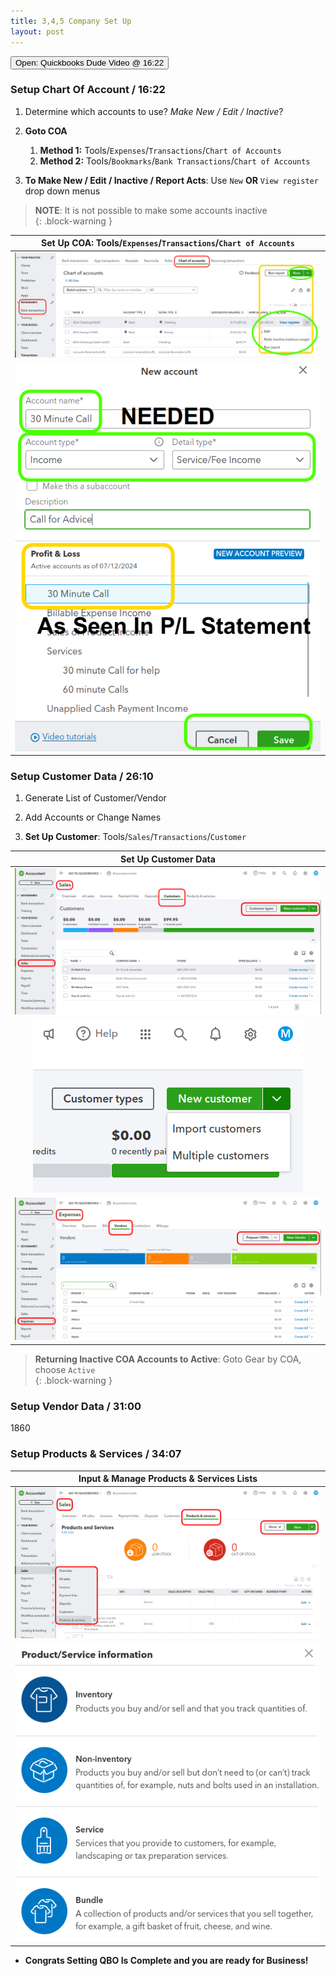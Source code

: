 ```yaml
---
title: 3,4,5 Company Set Up
layout: post
---
```



 <script> 
 function open982()
 {window.open("https://www.youtube.com/watch?v=aoWghI3kvpc&t=982");}
 </script>

<button onclick="open982()">Open: Quickbooks Dude Video @ 16:22</button>


### Setup Chart Of Account / 16:22

1. Determine which accounts to use?  *Make New / Edit / Inactive*?

2. **Goto COA** 
   1. **Method 1:** Tools/`Expenses`/`Transactions`/`Chart of Accounts`   
   2. **Method 2:** Tools/`Bookmarks`/`Bank Transactions`/`Chart of Accounts`   

4. **To Make New / Edit / Inactive / Report Acts**: Use `New` **OR** `View register` drop down menus     

>**NOTE**: It is not possible to make some accounts inactive  
{: .block-warning } 


|**Set Up COA**: Tools/`Expenses`/`Transactions`/`Chart of Accounts`|
|:--:|
|![3.new.coa](/assets/images/3.new.chart.of.accounts.button.png)|
|![4.1.input.customer.data](/assets/images/3.new.coa.png)|



### Setup Customer Data / 26:10


1. Generate List of Customer/Vendor
   
2. Add Accounts or Change Names 

3. **Set Up Customer**: Tools/`Sales`/`Transactions`/`Customer`   

|Set Up Customer Data|
|:--:|
|![4.2.input.cust.data](/assets/images/4.2.input.cust.vendor.data.png)|
|![4.4.input.multi.cust.data](/assets/images/4.4.input.multi.cust.data.png)|
|![4.3.input.vendor.data](/assets/images/4.3.input.vendor.data.png)|


>**Returning Inactive COA Accounts to Active**: Goto Gear by COA, choose `Active`  
{: .block-warning }

### Setup Vendor Data / 31:00
1860


### Setup Products & Services / 34:07  


|Input & Manage Products & Services Lists|
|:--:|
|![5.1.sales.prods.services.lists](/assets/images/5.1.sales.prods.services.lists.png)|
|![5.2.sales.prods.services.types](/assets/images/5.2.sales.prods.services.types.png)|

- **Congrats Setting QBO Is Complete and you are ready for Business!**

